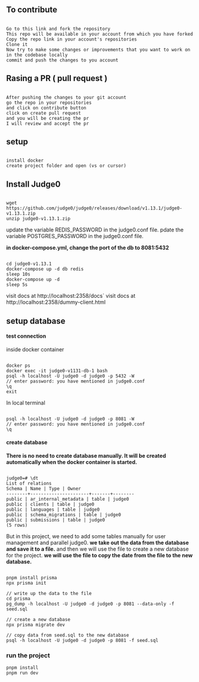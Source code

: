 
## To contribute

```

Go to this link and fork the repository
This repo will be available in your account from which you have forked
Copy the repo link in your account's repositories
Clone it
Now try to make some changes or improvements that you want to work on in the codebase locally
commit and push the changes to you account

```

## Rasing a PR ( pull request )

```

After pushing the changes to your git account
go the repo in your repositories
and click on contribute button
click on create pull request
and you will be creating the pr
I will review and accept the pr

```


## setup

```

install docker
create project folder and open (vs or cursor)

```

## Install Judge0

```

wget https://github.com/judge0/judge0/releases/download/v1.13.1/judge0-v1.13.1.zip
unzip judge0-v1.13.1.zip

```

update the variable REDIS_PASSWORD in the judge0.conf file.
pdate the variable POSTGRES_PASSWORD in the judge0.conf file.

**in docker-compose.yml, change the port of the db to 8081:5432**

```

cd judge0-v1.13.1
docker-compose up -d db redis
sleep 10s
docker-compose up -d
sleep 5s

```

visit docs at http://localhost:2358/docs`
visit docs at http://localhost:2358/dummy-client.html

## setup database

#### test connection

inside docker container

```

docker ps
docker exec -it judge0-v1131-db-1 bash
psql -h localhost -U judge0 -d judge0 -p 5432 -W
// enter password: you have mentioned in judge0.conf
\q
exit

```

In local terminal

```

psql -h localhost -U judge0 -d judge0 -p 8081 -W
// enter password: you have mentioned in judge0.conf
\q

```

#### create database

**There is no need to create database manually. It will be created automatically when the docker container is started.**

```

judge0=# \dt
List of relations
Schema | Name | Type | Owner
--------+----------------------+-------+--------
public | ar_internal_metadata | table | judge0
public | clients | table | judge0
public | languages | table | judge0
public | schema_migrations | table | judge0
public | submissions | table | judge0
(5 rows)

```

But in this project, we need to add some tables manually for user management and parallel judge0.
**we take out the data from the database and save it to a file.**
and then we will use the file to create a new database for the project.
**we will use the file to copy the date from the file to the new database.**

```

pnpm install prisma
npx prisma init

// write up the data to the file
cd prisma
pg_dump -h localhost -U judge0 -d judge0 -p 8081 --data-only -f seed.sql

// create a new database
npx prisma migrate dev

// copy data from seed.sql to the new database
psql -h localhost -U judge0 -d judge0 -p 8081 -f seed.sql

```

### run the project
    
```
pnpm install
pnpm run dev
```
